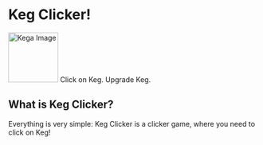 # Keg Clicker!

<img src="https://pet-eu.com/wp-content/uploads/2020/05/keg.png" alt="Kega Image" width="100"/>
Click on Keg. Upgrade Keg.

## What is Keg Clicker?


Everything is very simple: Keg Clicker is a clicker game, where you need to click on Keg!